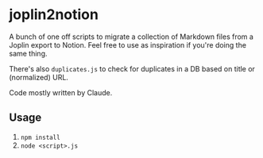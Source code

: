 # joplin2notion

A bunch of one off scripts to migrate a collection of Markdown files from a Joplin export to Notion. Feel free to use as inspiration if you're doing the same thing.

There's also `duplicates.js` to check for duplicates in a DB based on title or (normalized) URL.

Code mostly written by Claude.

## Usage

1. `npm install`
2. `node <script>.js`
